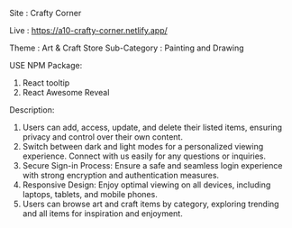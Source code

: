 Site : Crafty Corner

Live : https://a10-crafty-corner.netlify.app/

Theme : Art & Craft Store
Sub-Category : Painting and Drawing

USE NPM Package:
 1. React tooltip
 2. React Awesome Reveal

Description:
1. Users can add, access, update, and delete their listed items, ensuring privacy and control over their own content.
2. Switch between dark and light modes for a personalized viewing experience. Connect with us easily for any questions or inquiries.
3. Secure Sign-in Process: Ensure a safe and seamless login experience with strong encryption and authentication measures.
4. Responsive Design: Enjoy optimal viewing on all devices, including laptops, tablets, and mobile phones.
5. Users can browse art and craft items by category, exploring trending and all items for inspiration and enjoyment.